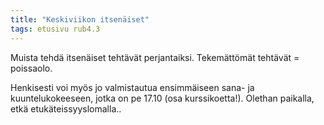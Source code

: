 ```yaml
---
title: "Keskiviikon itsenäiset"
tags: etusivu rub4.3
---
```


Muista tehdä itsenäiset tehtävät perjantaiksi. Tekemättömät tehtävät = poissaolo. 

Henkisesti voi myös jo valmistautua ensimmäiseen sana- ja kuuntelukokeeseen, jotka on pe 17.10 (osa kurssikoetta!). Olethan paikalla, etkä  etukäteissyyslomalla..